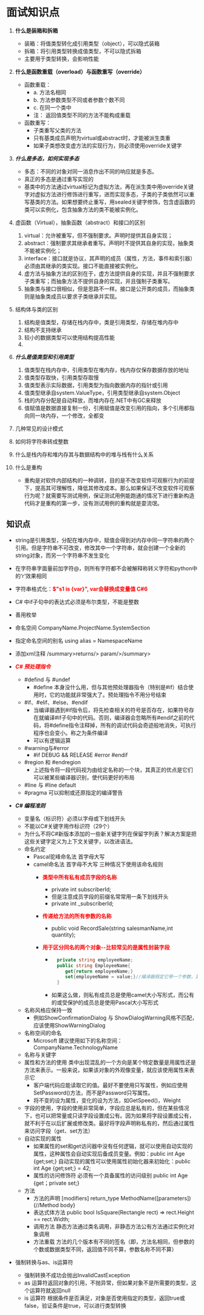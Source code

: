 # 面试知识点

1. **什么是装箱和拆箱**
   + 装箱：将值类型转化成引用类型（object），可以隐式装箱
   + 拆箱：将引用类型转换成值类型，不可以隐式拆箱
   + 主要用于类型转换，会影响性能
2. **什么是函数重载（overload）与函数重写（override）**
   + 函数重载：
     + a. 方法名相同
     + b. 方法参数类型不同或者参数个数不同
     + c. 在同一个类中
     + 注： 返回值类型不同的方法不能构成重载
   + 函数重写：
     + 子类重写父类的方法
     + 只有基类成员声明为virtual或abstract时，才能被派生类重
     + 如果子类想改变虚方法的实现行为，则必须使用override关键字
3. ***什么是多态，如何实现多态***
   + 多态：不同的对象对同一消息作出不同的响应就是多态。
   + 真正的多态是通过重写实现的
   + 基类中的方法通过virtual标记为虚拟方法，再在派生类中用override关键字对虚拟方法进行修饰进行重写，进而实现多态，子类的子类依然可以重写基类的方法。如果想要终止重写，用sealed关键字修饰，包含虚函数的类可以实例化，包含抽象方法的类不能被实例化。

4. 虚函数（Virtual），抽象函数（abstract）和接口的区别
   1. virtual：允许被重写，但不强制要求。声明时提供其自身实现；
   2. abstract：强制要求其继承者重写。声明时不提供其自身的实现，抽象类不能被实例化；
   3. interface：接口就是协议，其声明的成员（属性，方法，事件和索引器）必须由其继承的类实现。接口不能直接被实例化。
   4. 虚方法与抽象方法的区别在于，虚方法提供自身的实现，并且不强制要求子类重写；而抽象方法不提供自身的实现，并且强制子类重写。
   5. 抽象类与接口很相似，但是思路不一样。接口是公开类的成员，而抽象类则是抽象类成员以要求子类继承并实现。
5. 结构体与类的区别
   1. 结构是值类型，存储在栈内存中，类是引用类型，存储在堆内存中
   2. 结构不支持继承
   3. 较小的数据类型可以使用结构提高性能
   4. 
6. ***什么是值类型和引用类型***
   1. 值类型在栈内存中，引用类型在堆内存，栈内存仅保存数据存放的地址
   2. 值类型存取快，引用类型存取慢
   3. 值类型表示实际数据，引用类型为指向数据内存的指针或引用
   4. 值类型继承自system.ValueType，引用类型继承自system.Object
   5. 栈的内存分配是自动释放，而堆内存在.NET中有GC来释放
   6. 值赋值是数据直接复制一份，引用赋值是改变引用的指向，多个引用都指向同一块内存，一个修改，全都变
7. 几种常见的设计模式
8. 如何将字符串转成整数
9.  什么是栈内存和堆内存其与数据结构中的堆与栈有什么关系
10. 什么是重构
    + 重构是对软件内部结构的一种调转，目的是不改变软件可观察行为的前提下，提高其可理解性，降低其修改成本。那么如果保证不改变软件可观察行为呢？就需要写测试用例，保证测试用例能跑通的情况下进行重新构造代码才是重构的第一步，没有测试用例的重构就是耍流氓。

## 知识点

+ string是引用类型，分配在堆内存中，赋值会得到对内存中同一字符串的两个引用。但是字符串不可改变，修改其中一个字符串，就会创建一个全新的string对象，而另一个字符串不发生变化
+ 在字符串字面量前加字符@，则所有字符都不会被解释称转义字符和python中的‘r’效果相同
+ 字符串格式化：<font color=red>**$"s1 is {var}", var会替换成变量值 C#6** </font>
+ C# 中if子句中的表达式必须是布尔类型，不能是整数
+ 善用枚举
+ 命名空间 CompanyName.ProjectName.SystemSection
+ 指定命名空间的别名 using alias = NamespaceName
+ 添加xml注释 /summary>returns/> param/>/summary>
+ <font color=red>***C# 预处理指令***</font>
  + #defind 与 #undef
    + #define 本身没什么用，但与其他预处理器指令（特别是#if）结合使用时，它的功能就非常强大了。预处理指令不用分号结束
  + #if、#elif、#else、#endif
    + 当编译器遇到#if指令后，将先检查相关的符号是否存在，如果符号存在就编译#if子句中的代码。否则，编译器会忽略所有#endif之前的代码，将#define指令注释掉，所有的调试代码会奇迹般地消失，可执行程序也会变小。称之为条件编译
    + 可以有逻辑运算
  + #warning与#error
    + #if DEBUG && RELEASE #error #endif
  + #region 和 #endregion
    + 上述指令将一段代码视为由给定名称的一个块，其真正的优点是它们可以被某些编译器识别，使代码更好的布局
  + #line 与 #line default
  + #pragma 可以抑制或还原指定的编译警告
+ ***C# 编程准则***
  + 变量名（标识符）必须以字母或下划线开头
  + 不能以C#关键字用作标识符（29个）
  + 为什么不将C#新版本添加的一些新关键字列在保留字列表？解决方案是把这些关键字定义为上下文关键字，以改进语法。
  + 命名约定
    + Pascal驼峰命名法 首字母大写
    + camel命名法 首字母不大写 三种情况下使用该命名规则
      + <font color=red>**类型中所有私有成员字段的名称**</font> 
        + private int subscriberId;
        + 但是注意成员字段的前缀名常常用一条下划线开头
        + private int _subscriberId;
      + <font color=red>**传递给方法的所有参数的名称**</font>
        + public void RecordSale(string salesmanName,int quantity);
      + <font color=red>**用于区分同名的两个对象--比较常见的是属性封装字段**</font>

        + ```csharp
            private string employeeName;
            public string EmployeeName{
               get{return employeeName;}
               set{employeeName = value;}//编译器假定它带一个参数，其类型也与属性相同，并表示为value
            }
            ```
         + 如果这么做，则私有成员总是使用camel大小写形式，而公有的或受保护的成员总是使用Pascal大小写形式
  + 名称风格应保持一致 
    + 例如ShowConfirmationDialog 与 ShowDialogWarning风格不匹配，应该使用ShowWarningDialog
  + 名称空间的命名 
    + Microsoft 建议使用如下的名称空间：CompanyName.TechnologyName
  + 名称与关键字
  + 属性和方法的使用 类中出现混乱的一个方向是某个特定数量是用属性还是方法来表示。一般来说，如果该对象的外观像变量，就应该使用属性来表示它
    + 客户端代码应能读取它的值。最好不要使用只写属性，例如应使用SetPassword()方法，而不是Password只写属性。
    + 将不变的设为属性，变化的设为方法，如GetSpeed()，Weight
  + 字段的使用，字段的使用非常简单，字段应总是私有的，但在某些情况下，也可以把常量或只读字段设置成公有。因为如果将字段设置成公有，就不利于在以后扩展或修改类。最好将字段声明称私有的，然后通过属性来访问字段（get、set方法）
  + 自动实现的属性
    + 如果属性的set和get访问器中没有任何逻辑，就可以使用自动实现的属性，这种属性会自动实现后备成员变量。例如：public int Age {get;set;} 自动实现的属性可以使用属性初始化器来初始化：public int Age {get;set;} = 42;
    + 属性的访问修饰符 必须有一个具备属性的访问级别 public int Age {get；private set;}
  + 方法
    + 方法的声明 [modifiers] return_type MethodName([parameters]){//Method body}
    + 表达式体方法 public bool IsSquare(Rectangle rect) => rect.Height == rect.Width;
    + 调用方法 静态方法通过类名调用，非静态方法公有方法通过实例化对象调用
    + 方法重载 方法的几个版本有不同的签名（即，方法名相同，但参数的个数或数据类型不同，返回值不同不算，参数名称不同不算）

+ 强制转换与as、is运算符
  + 强制转换不成功会抛出InvalidCastException
  + as 运算符返回对象的引用，不抛异常，但如果对象不是所需要的类型，这个运算符就返回null
  + is 运算符 根据条件是否满足，对象是否使用指定的类型，返回true或false，验证条件是true，可以进行类型转换